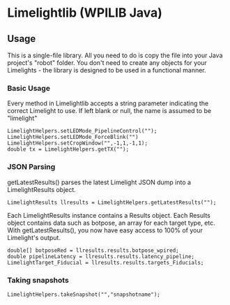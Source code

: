# Limelightlib (WPILIB Java)

## Usage

This is a single-file library. All you need to do is copy the file into your Java project's "robot" folder. You don't need to create any objects for your Limelights - the library is designed to be used in a functional manner.

### Basic Usage
Every method in Limelightlib accepts a string parameter indicating the correct Limelight to use. If left blank or null, the name is assumed to be "limelight"
```
LimelightHelpers.setLEDMode_PipelineControl("");
LimelightHelpers.setLEDMode_ForceBlink("")
LimelightHelpers.setCropWindow("",-1,1,-1,1);
double tx = LimelightHelpers.getTX("");
```

### JSON Parsing
getLatestResults() parses the latest Limelight JSON dump into a LimelightResults object.
```
LimelightResults llresults = LimelightHelpers.getLatestResults("");
```
Each LimelightResults instance contains a Results object. Each Results object contains data such as botpose, an array for each target type, etc. With getLatestResults(), you now have easy access to 100% of your Limelight's output.

```
double[] botposeRed = llresults.results.botpose_wpired;
double pipelineLatency = llresults.results.latency_pipeline;
LimelightTarget_Fiducial = llresults.results.targets_Fiducials;
```

### Taking snapshots
```
LimelightHelpers.takeSnapshot("","snapshotname");
```